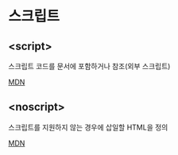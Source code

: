 # 스크립트

## \<script>

스크립트 코드를 문서에 포함하거나 참조(외부 스크립트)

[MDN](https://developer.mozilla.org/ko/docs/Web/HTML/Element/script)

## \<noscript>

스크립트를 지원하지 않는 경우에 삽일할 HTML을 정의

[MDN](https://developer.mozilla.org/ko/docs/Web/HTML/Element/noscript)
